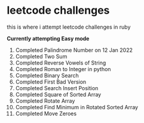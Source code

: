 # leetcode challenges
this is where i attempt leetcode challenges in ruby

**Currently attempting Easy mode**

1. Completed Palindrome Number on 12 Jan 2022
2. Completed Two Sum
3. Completed Reverse Vowels of String
4. Completed Roman to Integer in python
5. Completed Binary Search
6. Completed First Bad Version
7. Completed Search Insert Position
8. Completed Square of Sorted Array
9. Completed Rotate Array
10. Completed Find Minimum in Rotated Sorted Array
11. Completed Move Zeroes
